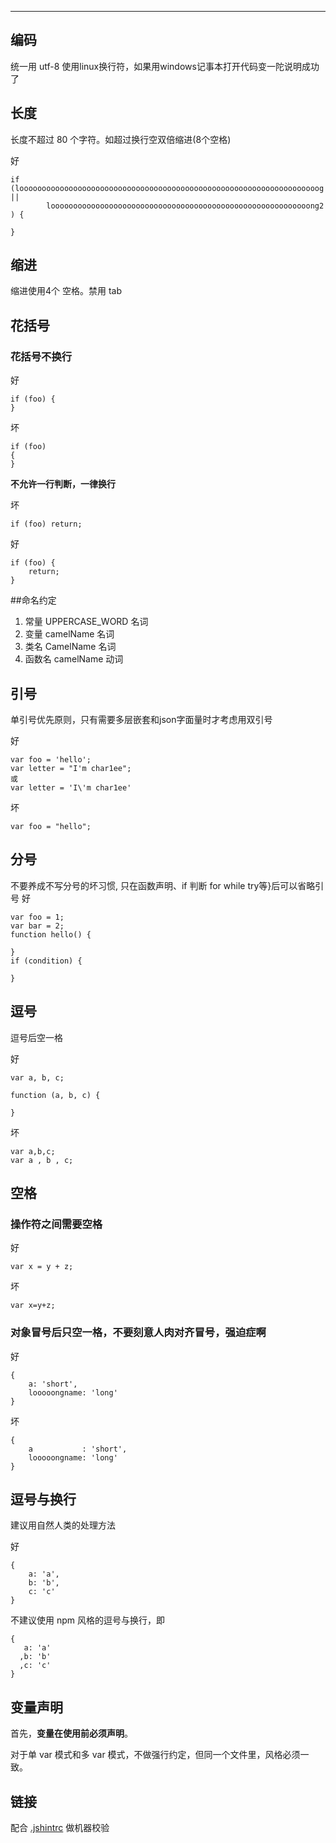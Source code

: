 ---
## 编码

统一用 utf-8
使用linux换行符，如果用windows记事本打开代码变一陀说明成功了

## 长度

长度不超过 80 个字符。如超过换行空双倍缩进(8个空格)

好
```
if (looooooooooooooooooooooooooooooooooooooooooooooooooooooooooooooooooog ||
        loooooooooooooooooooooooooooooooooooooooooooooooooooooooooong2
) {
    
}
```

## 缩进

缩进使用4个 空格。禁用 tab


## 花括号

### 花括号不换行

好

````
if (foo) {
}
````

坏

````
if (foo)
{
}
````

**不允许一行判断，一律换行**

坏

````
if (foo) return;
````
好
```
if (foo) {
    return;
}
```

##命名约定

1. 常量 UPPERCASE_WORD 名词
2. 变量 camelName 名词
3. 类名 CamelName 名词
4. 函数名 camelName 动词

## 引号
单引号优先原则，只有需要多层嵌套和json字面量时才考虑用双引号

好
```
var foo = 'hello';
var letter = "I'm char1ee";
或
var letter = 'I\'m char1ee'
```
坏
```
var foo = "hello";
```

## 分号
不要养成不写分号的坏习惯,
只在函数声明、if 判断 for while try等}后可以省略引号
好
```
var foo = 1;
var bar = 2;
function hello() {
  
}
if (condition) {
  
}
```
## 逗号

逗号后空一格

好

```
var a, b, c;

function (a, b, c) {

}
```
坏 
```
var a,b,c;
var a , b , c;
```

## 空格

### 操作符之间需要空格

好

````
var x = y + z;
````

坏

````
var x=y+z;
````

### 对象冒号后只空一格，不要刻意人肉对齐冒号，强迫症啊

好

````
{
    a: 'short',
    looooongname: 'long'
}
````

坏

````
{
    a           : 'short',
    looooongname: 'long'
}
````

## 逗号与换行

建议用自然人类的处理方法

好
````
{
    a: 'a',
    b: 'b',
    c: 'c'
}
````

不建议使用 npm 风格的逗号与换行，即

````
{
   a: 'a'
  ,b: 'b'
  ,c: 'c'
}
````


## 变量声明

首先，**变量在使用前必须声明**。

对于单 var 模式和多 var 模式，不做强行约定，但同一个文件里，风格必须一致。

## 链接
配合 [.jshintrc](https://github.com/char1ee/doc/blob/master/.jshintrc) 做机器校验
